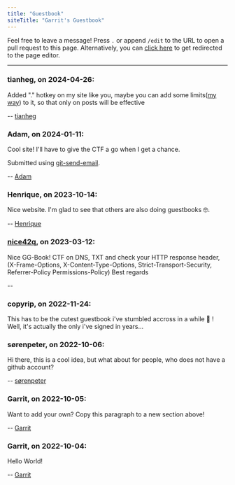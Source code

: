 ```yaml
---
title: "Guestbook"
siteTitle: "Garrit's Guestbook"
---
```


Feel free to leave a message! Press `.` or append `/edit` to the URL to open a
pull request to this page. Alternatively, you can [click
here](https://github.com/garritfra/garrit.xyz/edit/main/content/guestbook.md) to
get redirected to the page editor.

---

### tianheg, on 2024-04-26:

Added "." hotkey on my site like you, maybe you can add some limits([my way](https://github.com/tianheg/blog/blob/fda2c49264ff762bade6a5a32ddb4a4c8d271d54/assets/js/keyboard.js)) to it, so that only on posts will be effective

-- [tianheg](https://tianheg.co/)

### Adam, on 2024-01-11:

Cool site! I'll have to give the CTF a go when I get a chance.

Submitted using [git-send-email](https://git-send-email.io).

-- [Adam](https://adast.dk)

### Henrique, on 2023-10-14:

Nice website. I'm glad to see that others are also doing guestbooks 🤓.

-- [Henrique](https://hacdias.com)

### [nice42q](https://nice42q.de/), on 2023-03-12:

Nice GG-Book! CTF on DNS, TXT and check your HTTP response header, (X-Frame-Options, X-Content-Type-Options, Strict-Transport-Security, Referrer-Policy Permissions-Policy) Best regards

--

### copyrip, on 2022-11-24:

This has to be the cutest guestbook i've stumbled accross in a while 🙊 ! Well, it's actually the only i've signed in years...

### sørenpeter, on 2022-10-06:

Hi there, this is a cool idea, but what about for people, who does not have a github account?

-- [sørenpeter](https://darch.dk)

### Garrit, on 2022-10-05:

Want to add your own? Copy this paragraph to a new section above!

-- [Garrit](https://garrit.xyz)

### Garrit, on 2022-10-04:

Hello World!

-- [Garrit](https://garrit.xyz)
